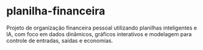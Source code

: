 # planilha-financeira
 Projeto de organização financeira pessoal utilizando planilhas inteligentes e IA, com foco em dados dinâmicos, gráficos interativos e modelagem para controle de entradas, saídas e economias.
